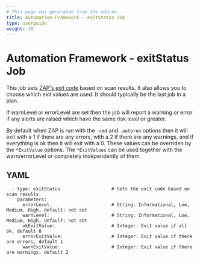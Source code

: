 ```yaml
---
# This page was generated from the add-on.
title: Automation Framework - exitStatus Job
type: userguide
weight: 10
---
```


# Automation Framework - exitStatus Job

This job sets [ZAP's exit code](/docs/desktop/addons/automation-framework/#exit-codes) based on scan results. It also allows you to choose which exit values are used. It should typically be the last job in a plan.


If warnLevel or errorLevel are set then the job will report a warning or error if any alerts
are raised which have the same risk level or greater.


By default when ZAP is run with the `-cmd` and `-autorun` options then it will
exit with a 1 if there are any errors, with a 2 if there are any warnings, and if everything is ok
then it will exit with a 0.
These values can be overriden by the `*ExitValue` options. The `*ExitValues` can be used together
with the warn/errorLevel or completely independently of them.

## YAML

```
  - type: exitStatus                   # Sets the exit code based on scan results
    parameters:
      errorLevel:                      # String: Informational, Low, Medium, High, default: not set
      warnLevel:                       # String: Informational, Low, Medium, High, default: not set
      okExitValue:                     # Integer: Exit value if all ok, default 0
      errorExitValue:                  # Integer: Exit value if there are errors, default 1
      warnExitValue:                   # Integer: Exit value if there are warnings, default 2
 
```
